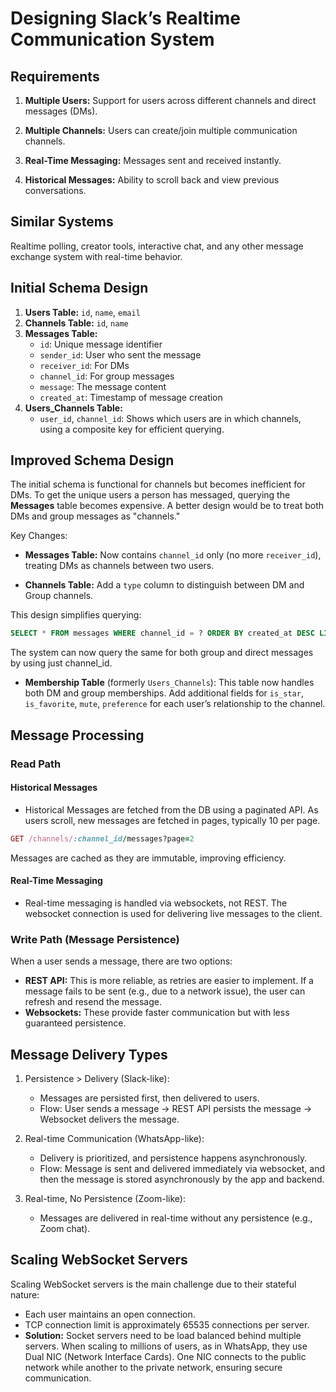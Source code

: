 # Designing Slack’s Realtime Communication System

## Requirements
1. **Multiple Users:** Support for users across different channels and direct messages (DMs).

2. **Multiple Channels:** Users can create/join multiple communication channels.

3. **Real-Time Messaging:** Messages sent and received instantly.

4. **Historical Messages:** Ability to scroll back and view previous conversations.

## Similar Systems
Realtime polling, creator tools, interactive chat, and any other message exchange system with real-time behavior.

## Initial Schema Design
1. **Users Table:** `id`, `name`, `email`
2. **Channels Table:** `id`, `name`
3. **Messages Table:**
    - `id`: Unique message identifier
    - `sender_id`: User who sent the message
    - `receiver_id`: For DMs
    - `channel_id`: For group messages
    - `message`: The message content
    - `created_at`: Timestamp of message creation
4. **Users_Channels Table:**
    - `user_id`, `channel_id`: Shows which users are in which channels, using a composite key for efficient querying.

## Improved Schema Design
The initial schema is functional for channels but becomes inefficient for DMs. To get the unique users a person has messaged, querying the **Messages** table becomes expensive. A better design would be to treat both DMs and group messages as "channels."

Key Changes:
- **Messages Table:** Now contains `channel_id` only (no more `receiver_id`), treating DMs as channels between two users.

- **Channels Table:** Add a `type` column to distinguish between DM and Group channels.

This design simplifies querying:
```sql
SELECT * FROM messages WHERE channel_id = ? ORDER BY created_at DESC LIMIT 10;
```
The system can now query the same for both group and direct messages by using just channel_id.

- **Membership Table** (formerly `Users_Channels`): This table now handles both DM and group memberships. Add additional fields for `is_star`, `is_favorite`, `mute`, `preference` for each user’s relationship to the channel.

## Message Processing
### Read Path
#### Historical Messages
- Historical Messages are fetched from the DB using a paginated API. As users scroll, new messages are fetched in pages, typically 10 per page.

```ruby
GET /channels/:channel_id/messages?page=2
```
Messages are cached as they are immutable, improving efficiency.

#### Real-Time Messaging
- Real-time messaging is handled via websockets, not REST. The websocket connection is used for delivering live messages to the client.

### Write Path (Message Persistence)
When a user sends a message, there are two options:

- **REST API:** This is more reliable, as retries are easier to implement. If a message fails to be sent (e.g., due to a network issue), the user can refresh and resend the message.
- **Websockets:** These provide faster communication but with less guaranteed persistence.

## Message Delivery Types
1. Persistence > Delivery (Slack-like):

    - Messages are persisted first, then delivered to users.
    - Flow: User sends a message -> REST API persists the message -> Websocket delivers the message.

2. Real-time Communication (WhatsApp-like):

    - Delivery is prioritized, and persistence happens asynchronously.
    - Flow: Message is sent and delivered immediately via websocket, and then the message is stored asynchronously by the app and backend.

3. Real-time, No Persistence (Zoom-like):

    - Messages are delivered in real-time without any persistence (e.g., Zoom chat).

## Scaling WebSocket Servers
Scaling WebSocket servers is the main challenge due to their stateful nature:

- Each user maintains an open connection.
- TCP connection limit is approximately 65535 connections per server.
- **Solution:** Socket servers need to be load balanced behind multiple servers. When scaling to millions of users, as in WhatsApp, they use Dual NIC (Network Interface Cards). One NIC connects to the public network while another to the private network, ensuring secure communication.